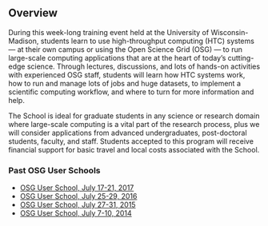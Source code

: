 
[title]: - "OSG User School"

## Overview

During this week-long training event held at the University of Wisconsin-Madison, students learn to use high-throughput computing (HTC) systems — at their own campus or using the Open Science Grid (OSG) — to run large-scale computing applications that are at the heart of today’s cutting-edge science. Through lectures, discussions, and lots of hands-on activities with experienced OSG staff, students will learn how HTC systems work, how to run and manage lots of jobs and huge datasets, to implement a scientific computing workflow, and where to turn for more information and help.

The School is ideal for graduate students in any science or research domain where large-scale computing is a vital part of the research process, plus we will consider applications from advanced undergraduates, post-doctoral students, faculty, and staff. Students accepted to this program will receive financial support for basic travel and local costs associated with the School.

### Past OSG User Schools

* [OSG User School, July 17-21, 2017](https://twiki.opensciencegrid.org/bin/view/Education/OSGUserSchool2017)
* [OSG User School, July 25-29, 2016](https://twiki.opensciencegrid.org/bin/view/Education/OSGUserSchool2016)
* [OSG User School, July 27-31, 2015](https://twiki.opensciencegrid.org/bin/view/Education/OSGUserSchool2015)
* [OSG User School, July 7-10, 2014](https://twiki.opensciencegrid.org/bin/view/Education/OSGUserSchool2014)

